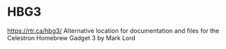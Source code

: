 # HBG3
https://rtr.ca/hbg3/
Alternative location for documentation and files for the Celestron Homebrew Gadget 3 by Mark Lord
